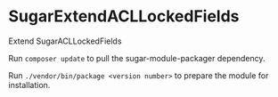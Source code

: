 # SugarExtendACLLockedFields
Extend SugarACLLockedFields

Run `composer update` to pull the sugar-module-packager dependency.<br/>

Run `./vendor/bin/package <version number>` to prepare the module for installation.
